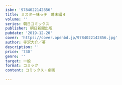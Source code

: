 ```yaml
---
isbn: '9784022142856'
title: ミスター味っ子　幕末編４
volume: ''
series: 朝日コミックス
publisher: 朝日新聞出版
pubdate: '2019-12-20'
cover: 'https://cover.openbd.jp/9784022142856.jpg'
author: 寺沢大介／著
description: ''
price: '730'
genre: ''
target: 一般
format: コミック
content: コミックス・劇画

---
```

